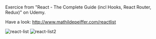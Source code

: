 Exercice from "React - The Complete Guide (incl Hooks, React Router, Redux)" on Udemy.

Have a look: http://www.mathildepeiffer.com/reactlist

![react-list](https://user-images.githubusercontent.com/86634734/135740237-2b2853a9-4cfc-4d8a-8d0d-e2aebeaa3bf6.png)
![react-list2](https://user-images.githubusercontent.com/86634734/135740238-07a3e3fb-9f8e-46f1-ae24-07ae83bfe7dd.png)









